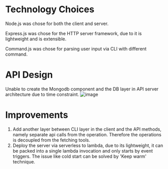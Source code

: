 # Technology Choices

Node.js was chose for both the client and server.

Express.js was chose for the HTTP server framework, due to it is lightweight and is extensible.

Command.js was chose for parsing user input via CLI with different command.

# API Design

Unable to create the Mongodb component and the DB layer in API server architecture due to time constraint.
![image](https://user-images.githubusercontent.com/45674168/159918891-c0600a1f-a9a7-4463-9ee2-c95e37ed30cd.png)


# Improvements

1. Add another layer between CLI layer in the client and the API methods, namely separate api calls from the operation. Therefore the operations is decoupled from the fetching tools.
2. Deploy the server via serverless to lambda, due to its lightweight, it can be packed into a single lambda invocation and only starts by event triggers. The issue like cold start can be solved by 'Keep warm' technique.
